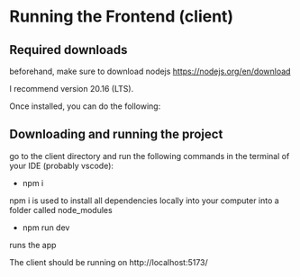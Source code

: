 # Running the Frontend (client)

## Required downloads

beforehand, make sure to download nodejs https://nodejs.org/en/download

I recommend version 20.16 (LTS).

Once installed, you can do the following:

## Downloading and running the project

go to the client directory and run the following commands in the terminal of your IDE (probably vscode):

- npm i 

npm i is used to install all dependencies locally into your computer into a folder called node_modules

- npm run dev

runs the app

The client should be running on http://localhost:5173/
